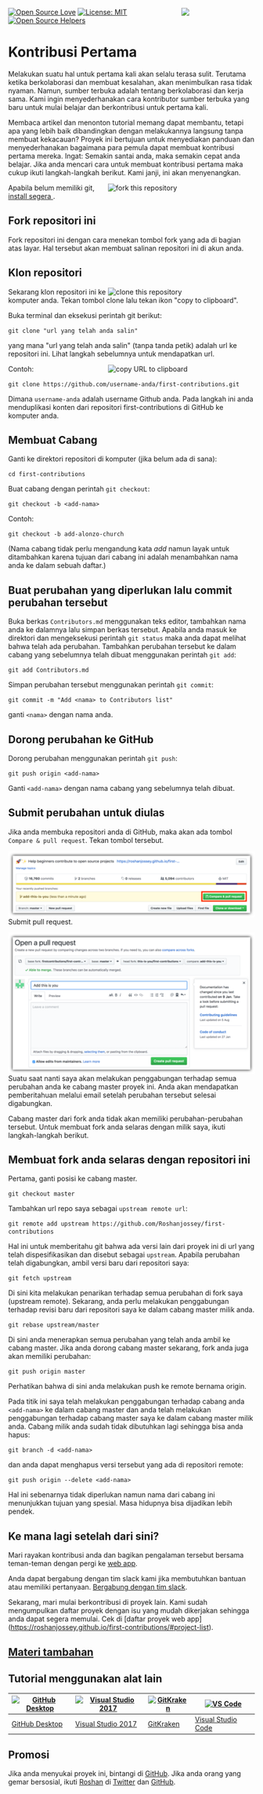 [![Open Source Love](https://badges.frapsoft.com/os/v1/open-source.svg?v=103)](https://github.com/ellerbrock/open-source-badges/)
[<img align="right" width="150" src="../assets/join-slack-team.png">](https://join.slack.com/t/firstcontributors/shared_invite/enQtMzE1MTYwNzI3ODQ0LTZiMDA2OGI2NTYyNjM1MTFiNTc4YTRhZTg4OWZjMzA0ZWZmY2UxYzVkMzI1ZmVmOWI4ODdkZWQwNTM2NDVmNjY)
[![License: MIT](https://img.shields.io/badge/License-MIT-green.svg)](https://opensource.org/licenses/MIT)
[![Open Source Helpers](https://www.codetriage.com/roshanjossey/first-contributions/badges/users.svg)](https://www.codetriage.com/roshanjossey/first-contributions)


# Kontribusi Pertama

Melakukan suatu hal untuk pertama kali akan selalu terasa sulit. Terutama ketika berkolaborasi dan membuat kesalahan, akan menimbulkan rasa tidak nyaman. Namun, sumber terbuka adalah tentang berkolaborasi dan kerja sama. Kami ingin menyederhanakan cara kontributor sumber terbuka yang baru untuk mulai belajar dan berkontribusi untuk pertama kali.

Membaca artikel dan menonton tutorial memang dapat membantu, tetapi apa yang lebih baik dibandingkan dengan melakukannya langsung tanpa membuat kekacauan? Proyek ini bertujuan untuk menyediakan panduan dan menyederhanakan bagaimana para pemula dapat membuat kontribusi pertama mereka. Ingat: Semakin santai anda, maka semakin cepat anda belajar. Jika anda mencari cara untuk membuat kontribusi pertama maka cukup ikuti langkah-langkah berikut. Kami janji, ini akan menyenangkan.

<img align="right" width="300" src="../assets/fork.png" alt="fork this repository" />

Apabila belum memiliki git, [ install segera ]( https://help.github.com/articles/set-up-git/ ).

## Fork repositori ini

Fork repositori ini dengan cara menekan tombol fork yang ada di bagian atas layar.
Hal tersebut akan membuat salinan repositori ini di akun anda.

## Klon repositori

<img align="right" width="300" src="../assets/clone.png" alt="clone this repository" />

Sekarang klon repositori ini ke komputer anda. Tekan tombol clone lalu tekan ikon "copy to clipboard".

Buka terminal dan eksekusi perintah git berikut:

```
git clone "url yang telah anda salin"
```
yang mana "url yang telah anda salin" (tanpa tanda petik) adalah url ke repositori ini. Lihat langkah sebelumnya untuk mendapatkan url.

<img align="right" width="300" src="../assets/copy-to-clipboard.png" alt="copy URL to clipboard" />

Contoh:
```
git clone https://github.com/username-anda/first-contributions.git
```
Dimana `username-anda` adalah username Github anda. Pada langkah ini anda menduplikasi konten dari repositori first-contributions di GitHub ke komputer anda.

## Membuat Cabang

Ganti ke direktori repositori di komputer (jika belum ada di sana):

```
cd first-contributions
```
Buat cabang dengan perintah `git checkout`:
```
git checkout -b <add-nama>
```

Contoh:
```
git checkout -b add-alonzo-church
```
(Nama cabang tidak perlu mengandung kata *add* namun layak untuk ditambahkan karena tujuan dari cabang ini adalah menambahkan nama anda ke dalam sebuah daftar.)

## Buat perubahan yang diperlukan lalu commit perubahan tersebut

Buka berkas `Contributors.md` menggunakan teks editor, tambahkan nama anda ke dalamnya lalu simpan berkas tersebut. Apabila anda masuk ke direktori dan mengeksekusi perintah `git status` maka anda dapat melihat bahwa telah ada perubahan. Tambahkan perubahan tersebut ke dalam cabang yang sebelumnya telah dibuat menggunakan perintah `git add`:
```
git add Contributors.md
```

Simpan perubahan tersebut menggunakan perintah `git commit`:
```
git commit -m "Add <nama> to Contributors list"
```
ganti `<nama>` dengan nama anda.

## Dorong perubahan ke GitHub

Dorong perubahan menggunakan perintah `git push`:
```
git push origin <add-nama>
```
Ganti `<add-nama>` dengan nama cabang yang sebelumnya telah dibuat.

## Submit perubahan untuk diulas

Jika anda membuka repositori anda di GitHub, maka akan ada tombol `Compare & pull request`. Tekan tombol tersebut.

<img style="float: right;" src="../assets/compare-and-pull.png" alt="create a pull request" />

Submit pull request.

<img style="float: right;" src="../assets/submit-pull-request.png" alt="submit pull request" />

Suatu saat nanti saya akan melakukan penggabungan terhadap semua perubahan anda ke cabang master proyek ini. Anda akan mendapatkan pemberitahuan melalui email setelah perubahan tersebut selesai digabungkan.

Cabang master dari fork anda tidak akan memiliki perubahan-perubahan tersebut. Untuk membuat fork anda selaras dengan milik saya, ikuti langkah-langkah berikut.

## Membuat fork anda selaras dengan repositori ini

 Pertama, ganti posisi ke cabang master.
 ```
 git checkout master
 ```
 Tambahkan url repo saya sebagai `upstream remote url`:
```
git remote add upstream https://github.com/Roshanjossey/first-contributions
```
Hal ini untuk memberitahu git bahwa ada versi lain dari proyek ini di url yang telah dispesifikasikan dan disebut sebagai `upstream`. Apabila perubahan telah digabungkan, ambil versi baru dari repositori saya:
```
git fetch upstream
```

Di sini kita melakukan penarikan terhadap semua perubahan di fork saya (upstream remote). Sekarang, anda perlu melakukan penggabungan terhadap revisi baru dari repositori saya ke dalam cabang master milik anda.
```
git rebase upstream/master
```
Di sini anda menerapkan semua perubahan yang telah anda ambil ke cabang master. Jika anda dorong cabang master sekarang, fork anda juga akan memiliki perubahan:
```
git push origin master
```
Perhatikan bahwa di sini anda melakukan push ke remote bernama origin.

Pada titik ini saya telah melakukan penggabungan terhadap cabang anda `<add-nama>` ke dalam cabang master dan anda telah melakukan penggabungan terhadap cabang master saya ke dalam cabang master milik anda. Cabang milik anda sudah tidak dibutuhkan lagi sehingga bisa anda hapus:
```
git branch -d <add-nama>
```
dan anda dapat menghapus versi tersebut yang ada di repositori remote:
```
git push origin --delete <add-nama>
```
Hal ini sebenarnya tidak diperlukan namun nama dari cabang ini menunjukkan tujuan yang spesial. Masa hidupnya bisa dijadikan lebih pendek.

## Ke mana lagi setelah dari sini?

Mari rayakan kontribusi anda dan bagikan pengalaman tersebut bersama teman-teman dengan pergi ke [web app](https://roshanjossey.github.io/first-contributions/#social-share).

Anda dapat bergabung dengan tim slack kami jika membutuhkan bantuan atau memiliki pertanyaan. [Bergabung dengan tim slack](https://join.slack.com/t/firstcontributors/shared_invite/enQtMzE1MTYwNzI3ODQ0LTZiMDA2OGI2NTYyNjM1MTFiNTc4YTRhZTg4OWZjMzA0ZWZmY2UxYzVkMzI1ZmVmOWI4ODdkZWQwNTM2NDVmNjY).

Sekarang, mari mulai berkontribusi di proyek lain. Kami sudah mengumpulkan daftar proyek dengan isu yang mudah dikerjakan sehingga anda dapat segera memulai. Cek di [daftar proyek web app] (https://roshanjossey.github.io/first-contributions/#project-list).

## [ Materi tambahan ](../additional-material/git_workflow_scenarios/additional-material.md)

## Tutorial menggunakan alat lain

|<a href="github-desktop-tutorial.md"><img alt="GitHub Desktop" src="https://desktop.github.com/images/desktop-icon.svg" width="100"></a>|<a href="github-windows-vs2017-tutorial.md"><img alt="Visual Studio 2017" src="https://www.visualstudio.com/wp-content/uploads/2017/11/microsoft-visual-studio.svg" width="100"></a>|<a href="gitkraken-tutorial.md"><img alt="GitKraken" src="/assets/gk-icon.png" width="100"></a>|<a href="github-windows-vs-code-tutorial.md"><img alt="VS Code" src="https://upload.wikimedia.org/wikipedia/commons/2/2d/Visual_Studio_Code_1.18_icon.svg" width=100></a>|
|---|---|---|---|
|[GitHub Desktop](github-desktop-tutorial.md)|[Visual Studio 2017](github-windows-vs2017-tutorial.md)|[GitKraken](gitkraken-tutorial.md)|[Visual Studio Code](github-windows-vs-code-tutorial.md)|

## Promosi

Jika anda menyukai proyek ini, bintangi di [GitHub](https://github.com/Roshanjossey/first-contributions).
Jika anda orang yang gemar bersosial, ikuti [Roshan](https://roshanjossey.github.io/) di
[Twitter](https://twitter.com/sudo__bangbang) dan
[GitHub](https://github.com/roshanjossey).
